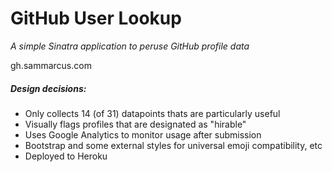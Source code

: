 # GitHub User Lookup

*A simple Sinatra application to peruse GitHub profile data*

gh.sammarcus.com



##### Design decisions:

- Only collects 14 (of 31) datapoints thats are particularly useful
- Visually flags profiles that are designated as "hirable"
- Uses Google Analytics to monitor usage after submission
- Bootstrap and some external styles for universal emoji compatibility, etc
- Deployed to Heroku